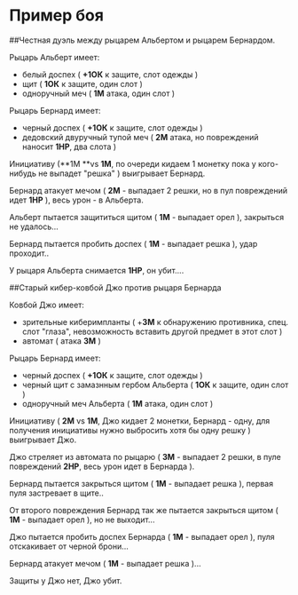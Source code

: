 # Пример боя

##Честная дуэль между рыцарем Альбертом и рыцарем Бернардом.

Рыцарь Альберт имеет:
* белый доспех ( **+1ОК** к защите, слот одежды )
* щит ( **1ОК** к защите, один слот )
* одноручный меч ( **1М** атака, один слот )

Рыцарь Бернард имеет:
* черный доспех ( **+1ОК** к защите, слот одежды )
* дедовский двуручный тупой меч ( **2М** атака, но повреждений наносит **1HP**, два слота )

Инициативу (**1M **vs **1M**, по очереди кидаем 1 монетку пока у кого-нибудь не выпадет "решка" ) выигрывает Бернард.

Бернард атакует мечом ( **2M** - выпадает 2 решки, но в пул повреждений идет **1HP** ), весь урон - в Альберта.

Альберт пытается защититься щитом ( **1M** - выпадает орел ), закрыться не удалось...

Бернард пытается пробить доспех ( **1М** - выпадает решка ), удар проходит..

У рыцаря Альберта снимается **1НP**, он убит....

##Старый кибер-ковбой Джо против рыцаря Бернарда

Ковбой Джо имеет:
* зрительные киберимпланты ( +**3M** к обнаружению противника, спец. слот "глаза", невозможность вставить другой предмет в этот слот )
* автомат ( атака **3М** )

Рыцарь Бернард имеет:
* черный доспех ( **+1ОК** к защите, слот одежды )
* черный щит с замазнным гербом Альберта ( **1ОК** к защите, один слот )
* одноручный меч Альберта ( **1М** атака, один слот )

Инициативу ( **2M** vs **1M**, Джо кидает 2 монетки, Бернард - одну, для получения инициативы нужно выбросить хотя бы одну решку ) выигрывает Джо.

Джо стреляет из автомата по рыцарю ( **3M** - выпадает 2 решки, в пуле повреждений **2HP**, весь урон идет в Бернарда ).

Бернард пытается закрыться щитом ( **1M** - выпадает решка ), первая пуля застревает в щите.. 

От второго повреждения Бернард так же пытается закрыться щитом ( **1М** - выпадает орел ), но не выходит...

Джо пытается пробить доспех Бернарда ( **1M** - выпадает орел ), пуля отскакивает от черной брони... 

Бернард атакует мечом ( **1М** - выпадает решка )... 

Защиты у Джо нет, Джо убит.
